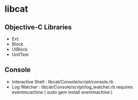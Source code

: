 libcat
======

Objective-C Libraries
---------------------
 * Ext
 * Block
 * UIBlock
 * UnitTest


Console
-------
 * Interactive Shell : libcat/Console/script/console.rb
 * Log Watcher : libcat/Console/script/log_watcher.rb
   requires eventmcachine ( sudo gem install eventmachine )